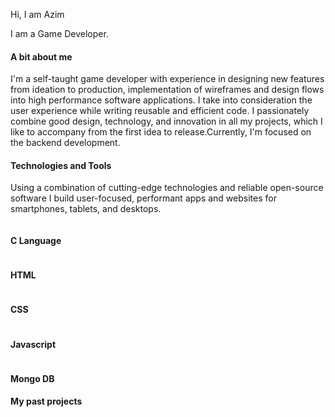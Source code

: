 <span class="block text-black">Hi, I am Azim</span>
<p class="mt-3 text-base text-black sm:mt-5 sm:text-lg sm:max-w-xl sm:mx-auto md:mt-5 md:text-xl lg:mx-0">I am a Game Developer.</p>

<h4 class="mt-12 text-3xl font-semibold text-blue-500">A bit about me</h4>
<p class="mt-4 text-xl text-justify text-gray-500">I'm a self-taught game developer with experience in designing new features from ideation to production, implementation of wireframes and design flows into high performance software applications. I take into consideration the user experience while writing reusable and efficient code. I passionately combine good design, technology, and innovation in all my projects, which I like to accompany from the first idea to release.Currently, I'm focused on the backend development.</p>

<h4 class="mt-12 text-3xl font-semibold text-blue-500">Technologies and Tools</h4>
<p class="mt-4 text-xl text-justify text-gray-500">Using a combination of cutting-edge technologies and reliable open-source software I build user-focused, performant apps and websites for smartphones, tablets, and desktops.</p>

<div class="py-2 px-4 bg-gray-50 md:m-4 mx-2 mt-6 rounded-lg flex items-center hover:scale-125 cursor-pointer md:w-48 w-40" style="opacity: 1; transform: none;"><img alt="" src="https://cdn.jsdelivr.net/gh/devicons/devicon/icons/c/c-plain.svg" class="w-12"><h4 class="text-md ml-4">C Language</h4></div>
<div class="py-2 px-4 bg-gray-50 md:m-4 mx-2 mt-6 rounded-lg flex items-center hover:scale-125 cursor-pointer md:w-48 w-40" style="opacity: 1; transform: none;"><img alt="" src="https://cdn.jsdelivr.net/gh/devicons/devicon/icons/html5/html5-original.svg" class="w-12"><h4 class="text-md ml-4">HTML</h4></div>
<div class="py-2 px-4 bg-gray-50 md:m-4 mx-2 mt-6 rounded-lg flex items-center hover:scale-125 cursor-pointer md:w-48 w-40" style="opacity: 1; transform: none;"><img alt="" src="https://cdn.jsdelivr.net/gh/devicons/devicon/icons/css3/css3-plain.svg" class="w-12"><h4 class="text-md ml-4">CSS</h4></div>
<div class="py-2 px-4 bg-gray-50 md:m-4 mx-2 mt-6 rounded-lg flex items-center hover:scale-125 cursor-pointer md:w-48 w-40" style="opacity: 1; transform: none;"><img alt="" src="https://cdn.jsdelivr.net/gh/devicons/devicon/icons/javascript/javascript-original.svg" class="w-12"><h4 class="text-md ml-4">Javascript</h4></div>
<div class="py-2 px-4 bg-gray-50 md:m-4 mx-2 mt-6 rounded-lg flex items-center hover:scale-125 cursor-pointer md:w-48 w-40" style="opacity: 1; transform: none;"><img alt="" src="https://cdn.jsdelivr.net/gh/devicons/devicon/icons/mongodb/mongodb-plain.svg" class="w-12"><h4 class="text-md ml-4">Mongo DB</h4></div>

<h4 class="mt-12 text-3xl font-semibold text-blue-500">My past projects</h4>


